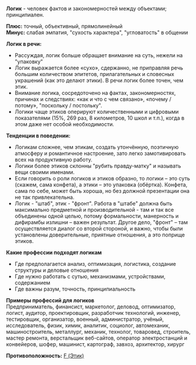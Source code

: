 **Логик** - человек фактов и закономерностей между объектами; принципиален.
  
**Плюс:** точный, объективный, прямолинейный  
**Минус:** слабая эмпатия, "сухость характера", "угловатость" в общении  
  
**Логик в речи:**  
- Рассуждая, логик больше обращает внимание на суть, нежели на "упаковку"
- Логик выражается более «сухо», сдержанно, не приправляя речь большим количеством эпитетов, прилагательных и словесных украшений (как это делают этики). В речи логик более точен, чем этик.
- Внимание логика, сосредоточено на фактах, закономерностях, причинах и следствиях: «как и что с чем связано», «почему / потому», "поскольку / постольку".
- Логики чаще этиков оперируют количественными и цифровыми показателями (15%, 269 раз, 8 километров, 10 школ и т.п.), когда в этом даже нет особой необходимости.

**Тенденции в поведении:**
- Логикам сложнее, чем этикам, создать утончённую, поэтичную атмосферу и романтичное настроение, зато легко замотивировать всех на продуктивную работу.
- Логики более этиков склонны "рубить правду-матку" и называть вещи своими именами.
- Если говорить о роли логиков и этиков образно, то логики – это суть (скажем, сама конфета), а этики – это упаковка (обёртка). Конфета, сама по себе, может быть хороша, но без должной презентации она не так привлекательна.
- Логик - "штаб", этик - "фронт". Работа в "штабе" должна быть максимально предметной и производительной - там и так все объединены одной целью, потому формальности, манерность и дифирамбы излишни – важен результат. Другое дело, "фронт" – там осуществляется диалог со второй стороной, и важно, чтобы были установлены доверительные, приятные отношения, а это поприще этиков.

**Какие профессии подходят логикам**  
- Где предполагается анализ, оптимизация, логистика, создание структуры и деловые отношения  
- Где нужно работать с сутью, механизмами, устройствами, содержанием  
- Где важны разум, точность, принципиальность  
  
**Примеры профессий для логиков**  
Предприниматель, финансист, маркетолог, деловод, оптимизатор, логист, аудитор, проектировщик, разработчик технологий, инженер, тестировщик, организатор, военный, администратор, учёный, исследователь, физик, химик, аналитик, социолог, автомеханик, машиностроитель, металлург, механик, технолог, товаровед, строитель, мастер ремонта, верстальщик веб-сайтов, оператор электростанций и конвейеров, шофер, машинист, картограф, завхоз, архитектор, хирург

**Противоположность:** [F (Этик)](Психология/Соционика/Дихотомии/F%20(Этик).md)